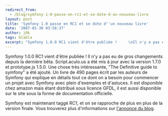 ```yaml
---
redirect_from:
  - /blog/symfony-1-0-passe-en-rc1-et-se-dote-d-un-nouveau-livre
layout: post
title: 'Symfony 1.0 passe en RC1 et se dote d''un nouveau livre'
date: '2007-01-30 03:58:37'
author: j0k
tags: blabla
excerpt: "Symfony 1.0.0 RC1 vient d'être publiée !     \nIl n'y a pas eu de gros changements depuis la dernière bêta. Script.aculo.us a été mis à jour avec la version 1.7.0 et prototype.js 1.5.0.   Une chose très intéressante, &quot;The Definitive guide to symfony&quot; a été ajouté.   Un livre de 490 pages écrit par les auteurs de Symfony qui explique en      …"
---
```


Symfony 1.0.0 RC1 vient d'être publiée !
Il n'y a pas eu de gros changements depuis la dernière bêta. Script.aculo.us a été mis à jour avec la version 1.7.0 et prototype.js 1.5.0.   Une chose très intéressante, &quot;The Definitive guide to symfony&quot; a été ajouté.   Un livre de 490 pages écrit par les auteurs de Symfony qui explique en détails tout ce dont on a besoin pour commencer un projet avec Symfony avec plein d'exemples et d'astuces. Il est disponible chez amazon mais étant distribué sous licence GFDL, il est aussi disponible sur le site sous la forme de documentation officielle.

Symfony est maintenant taggé RC1, et on se rapproche de plus en plus de la version finale.   Vous trouverez plus d'informations sur [l'annonce du blog](http://www.symfony-project.com/weblog/2007/01/30/the-definitive-guide-to-symfony-and-symfony-1-0-rc1-released.html).
